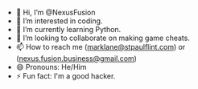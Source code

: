 - 👋 Hi, I’m @NexusFusion
- 👀 I’m interested in coding.
- 🌱 I’m currently learning Python.
- 💞️ I’m looking to collaborate on making game cheats.
- 📫 How to reach me (marklane@stpaulflint.com) or (nexus.fusion.business@gmail.com)
- 😄 Pronouns: He/Him
- ⚡ Fun fact: I'm a good hacker.

<!---
NexusFusion/NexusFusion is a ✨ special ✨ repository because its `README.md` (this file) appears on your GitHub profile.
You can click the Preview link to take a look at your changes.
--->
